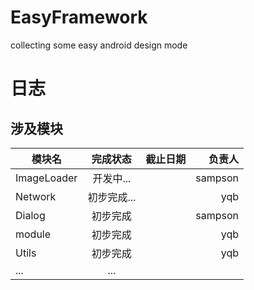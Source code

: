 # EasyFramework
collecting some easy android design mode


# 日志
## 涉及模块

| 模块名        | 完成状态      | 截止日期 		 | 负责人 	|
| ------------- |:-------------:|:--------------:| --------:|
| ImageLoader   | 开发中...		|                | sampson  |
| Network       | 初步完成...    |                |  yqb     |
| Dialog        | 初步完成      |                | sampson  | 
| module        | 初步完成      |                | yqb      | 
| Utils         | 初步完成      |                | yqb      | 
| ... 			| ...		    |                |          |
